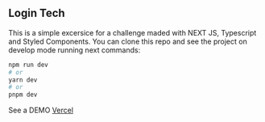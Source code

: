 ## Login Tech

This is a simple excersice for a challenge maded with NEXT JS, Typescript and Styled Components.
You can clone this repo and see the project on develop mode running next commands:

```bash
npm run dev
# or
yarn dev
# or
pnpm dev
```

See a DEMO [Vercel](https://login-tech.vercel.app/)
